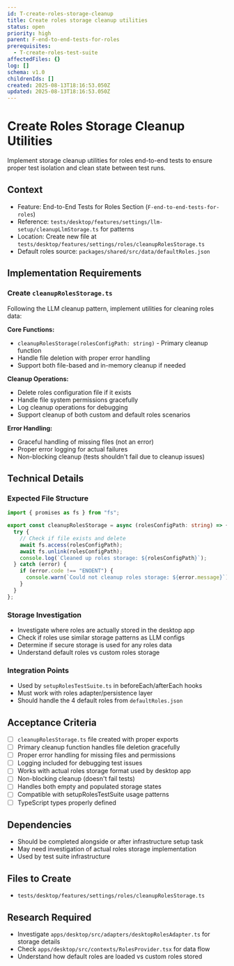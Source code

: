 ```yaml
---
id: T-create-roles-storage-cleanup
title: Create roles storage cleanup utilities
status: open
priority: high
parent: F-end-to-end-tests-for-roles
prerequisites:
  - T-create-roles-test-suite
affectedFiles: {}
log: []
schema: v1.0
childrenIds: []
created: 2025-08-13T18:16:53.050Z
updated: 2025-08-13T18:16:53.050Z
---
```


# Create Roles Storage Cleanup Utilities

Implement storage cleanup utilities for roles end-to-end tests to ensure proper test isolation and clean state between test runs.

## Context

- Feature: End-to-End Tests for Roles Section (`F-end-to-end-tests-for-roles`)
- Reference: `tests/desktop/features/settings/llm-setup/cleanupLlmStorage.ts` for patterns
- Location: Create new file at `tests/desktop/features/settings/roles/cleanupRolesStorage.ts`
- Default roles source: `packages/shared/src/data/defaultRoles.json`

## Implementation Requirements

### Create `cleanupRolesStorage.ts`

Following the LLM cleanup pattern, implement utilities for cleaning roles data:

**Core Functions:**

- `cleanupRolesStorage(rolesConfigPath: string)` - Primary cleanup function
- Handle file deletion with proper error handling
- Support both file-based and in-memory cleanup if needed

**Cleanup Operations:**

- Delete roles configuration file if it exists
- Handle file system permissions gracefully
- Log cleanup operations for debugging
- Support cleanup of both custom and default roles scenarios

**Error Handling:**

- Graceful handling of missing files (not an error)
- Proper error logging for actual failures
- Non-blocking cleanup (tests shouldn't fail due to cleanup issues)

## Technical Details

### Expected File Structure

```typescript
import { promises as fs } from "fs";

export const cleanupRolesStorage = async (rolesConfigPath: string) => {
  try {
    // Check if file exists and delete
    await fs.access(rolesConfigPath);
    await fs.unlink(rolesConfigPath);
    console.log(`Cleaned up roles storage: ${rolesConfigPath}`);
  } catch (error) {
    if (error.code !== "ENOENT") {
      console.warn(`Could not cleanup roles storage: ${error.message}`);
    }
  }
};
```

### Storage Investigation

- Investigate where roles are actually stored in the desktop app
- Check if roles use similar storage patterns as LLM configs
- Determine if secure storage is used for any roles data
- Understand default roles vs custom roles storage

### Integration Points

- Used by `setupRolesTestSuite.ts` in beforeEach/afterEach hooks
- Must work with roles adapter/persistence layer
- Should handle the 4 default roles from `defaultRoles.json`

## Acceptance Criteria

- [ ] `cleanupRolesStorage.ts` file created with proper exports
- [ ] Primary cleanup function handles file deletion gracefully
- [ ] Proper error handling for missing files and permissions
- [ ] Logging included for debugging test issues
- [ ] Works with actual roles storage format used by desktop app
- [ ] Non-blocking cleanup (doesn't fail tests)
- [ ] Handles both empty and populated storage states
- [ ] Compatible with setupRolesTestSuite usage patterns
- [ ] TypeScript types properly defined

## Dependencies

- Should be completed alongside or after infrastructure setup task
- May need investigation of actual roles storage implementation
- Used by test suite infrastructure

## Files to Create

- `tests/desktop/features/settings/roles/cleanupRolesStorage.ts`

## Research Required

- Investigate `apps/desktop/src/adapters/desktopRolesAdapter.ts` for storage details
- Check `apps/desktop/src/contexts/RolesProvider.tsx` for data flow
- Understand how default roles are loaded vs custom roles stored
